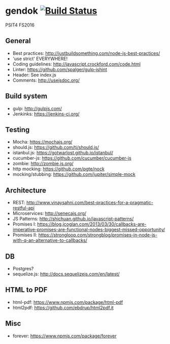 gendok [![Build Status](http://srv-lab-t-838.zhaw.ch:8080/buildStatus/icon?job=gendok-test)](http://srv-lab-t-794.zhaw.ch:8080/job/gendok-test/)
============

PSIT4 FS2016

General
-------

- Best practices: http://justbuildsomething.com/node-js-best-practices/
- 'use strict' EVERYWHERE!
- Coding guidelines: http://javascript.crockford.com/code.html
- Linter: https://github.com/spalger/gulp-jshint
- Header: See index.js
- Comments: http://usejsdoc.org/

Build system
------------

- gulp: http://gulpjs.com/
- Jenkinks: https://jenkins-ci.org/

Testing
-------

- Mocha: https://mochajs.org/
- should.js: https://github.com/tj/should.js/
- istanbul.js: https://gotwarlost.github.io/istanbul/
- cucumber-js: https://github.com/cucumber/cucumber-js
- zombie: http://zombie.js.org/
- http mocking: https://github.com/pgte/nock
- mocking/stubbing: https://github.com/jupiter/simple-mock

Architecture
------------

- REST: http://www.vinaysahni.com/best-practices-for-a-pragmatic-restful-api
- Microservices: http://senecajs.org/
- JS Patterns: http://shichuan.github.io/javascript-patterns/
- Promises I: https://blog.jcoglan.com/2013/03/30/callbacks-are-imperative-promises-are-functional-nodes-biggest-missed-opportunity/
- Promises II: https://strongloop.com/strongblog/promises-in-node-js-with-q-an-alternative-to-callbacks/

DB
--

- Postgres?
- sequelize.js: http://docs.sequelizejs.com/en/latest/

HTML to PDF
-----------

- html-pdf: https://www.npmjs.com/package/html-pdf
- html2pdf: https://github.com/ebdrup/html2pdf.it

Misc
----

- forever: https://www.npmjs.com/package/forever
